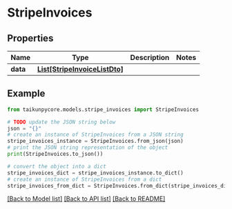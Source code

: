# StripeInvoices


## Properties

Name | Type | Description | Notes
------------ | ------------- | ------------- | -------------
**data** | [**List[StripeInvoiceListDto]**](StripeInvoiceListDto.md) |  | 

## Example

```python
from taikunpycore.models.stripe_invoices import StripeInvoices

# TODO update the JSON string below
json = "{}"
# create an instance of StripeInvoices from a JSON string
stripe_invoices_instance = StripeInvoices.from_json(json)
# print the JSON string representation of the object
print(StripeInvoices.to_json())

# convert the object into a dict
stripe_invoices_dict = stripe_invoices_instance.to_dict()
# create an instance of StripeInvoices from a dict
stripe_invoices_from_dict = StripeInvoices.from_dict(stripe_invoices_dict)
```
[[Back to Model list]](../README.md#documentation-for-models) [[Back to API list]](../README.md#documentation-for-api-endpoints) [[Back to README]](../README.md)


